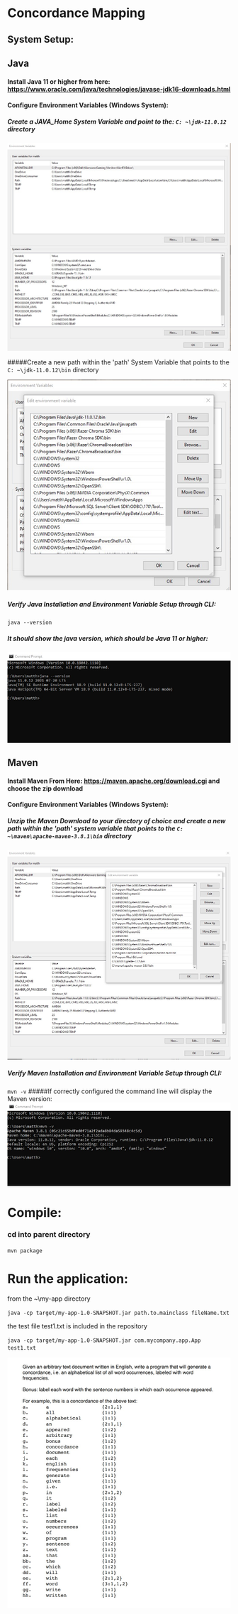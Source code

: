 # Concordance Mapping
## System Setup: 
## Java
#### Install Java 11 or higher from here: https://www.oracle.com/java/technologies/javase-jdk16-downloads.html
#### Configure Environment Variables (Windows System): 
##### Create a JAVA_Home System Variable and point to the: `C: ~\jdk-11.0.12` directory

<img src = "pictures/JAVA_HOME.jpeg"/>

#####Create a new path within the 'path' System Variable that points to the `C: ~\jdk-11.0.12\bin` directory

<img src = "pictures/javaEnvironmentPathToBin.jpg"/>

##### Verify Java Installation and Environment Variable Setup through CLI:
`java --version`
##### It should show the java version, which should be Java 11 or higher: 
<img src = "pictures/javaVersion.jpg" />

## Maven
#### Install Maven From Here: https://maven.apache.org/download.cgi and choose the zip download
#### Configure Environment Variables (Windows System): 
##### Unzip the Maven Download to your directory of choice and create a new path within the 'path' system variable that points to the `C: ~\maven\apache-maven-3.8.1\bin` directory 

<img src = "pictures/mavenEnvVariable.jpg"/>

##### Verify Maven Installation and Environment Variable Setup through CLI:

`mvn -v`
#####If correctly configured the command line will display the Maven version:
<img src = "pictures/mvnVerfification.jpg"/>

# Compile:
### cd into parent directory
`mvn package`

# Run the application:
from the ~\my-app directory

`java -cp target/my-app-1.0-SNAPSHOT.jar path.to.mainclass fileName.txt`

the test file test1.txt is included in the repository 

`java -cp target/my-app-1.0-SNAPSHOT.jar com.mycompany.app.App test1.txt`

<img src = "pictures/concordance.jpg"/>




